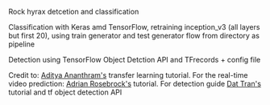 Rock hyrax detcetion and classification

Classification with Keras amd TensorFlow, retraining inception_v3 (all layers but first 20), using train generator and test generator flow from directory as pipeline

Detection using TensorFlow Object Detction API and TFrecords + config file


Credit to: 
[Aditya Ananthram's](https://towardsdatascience.com/keras-transfer-learning-for-beginners-6c9b8b7143e) transfer learning tutorial. 
For the real-time video prediction: [Adrian Rosebrock's](https://www.pyimagesearch.com/2019/07/15/video-classification-with-keras-and-deep-learning/) tutorial.
For detection guide
 [Dat Tran's](http://www.dat-tran.com/) tutorial
and tf object detection API
